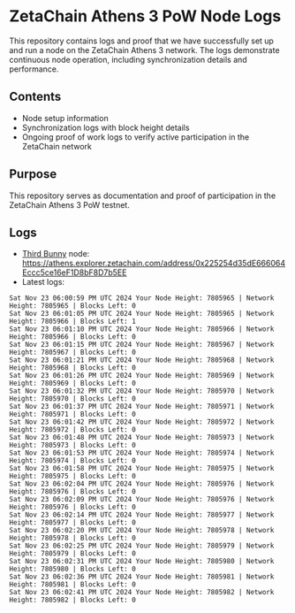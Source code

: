 # ZetaChain Athens 3 PoW Node Logs
This repository contains logs and proof that we have successfully set up and run a node on the ZetaChain Athens 3 network. The logs demonstrate continuous node operation, including synchronization details and performance.

## Contents
- Node setup information
- Synchronization logs with block height details
- Ongoing proof of work logs to verify active participation in the ZetaChain network

## Purpose
This repository serves as documentation and proof of participation in the ZetaChain Athens 3 PoW testnet.

## Logs

- [Third Bunny](https://thirdbunny.xyz/) node: https://athens.explorer.zetachain.com/address/0x225254d35dE666064Eccc5ce16eF1D8bF8D7b5EE
- Latest logs:
```
Sat Nov 23 06:00:59 PM UTC 2024 Your Node Height: 7805965 | Network Height: 7805965 | Blocks Left: 0
Sat Nov 23 06:01:05 PM UTC 2024 Your Node Height: 7805965 | Network Height: 7805966 | Blocks Left: 1
Sat Nov 23 06:01:10 PM UTC 2024 Your Node Height: 7805966 | Network Height: 7805966 | Blocks Left: 0
Sat Nov 23 06:01:15 PM UTC 2024 Your Node Height: 7805967 | Network Height: 7805967 | Blocks Left: 0
Sat Nov 23 06:01:21 PM UTC 2024 Your Node Height: 7805968 | Network Height: 7805968 | Blocks Left: 0
Sat Nov 23 06:01:26 PM UTC 2024 Your Node Height: 7805969 | Network Height: 7805969 | Blocks Left: 0
Sat Nov 23 06:01:32 PM UTC 2024 Your Node Height: 7805970 | Network Height: 7805970 | Blocks Left: 0
Sat Nov 23 06:01:37 PM UTC 2024 Your Node Height: 7805971 | Network Height: 7805971 | Blocks Left: 0
Sat Nov 23 06:01:42 PM UTC 2024 Your Node Height: 7805972 | Network Height: 7805972 | Blocks Left: 0
Sat Nov 23 06:01:48 PM UTC 2024 Your Node Height: 7805973 | Network Height: 7805973 | Blocks Left: 0
Sat Nov 23 06:01:53 PM UTC 2024 Your Node Height: 7805974 | Network Height: 7805974 | Blocks Left: 0
Sat Nov 23 06:01:58 PM UTC 2024 Your Node Height: 7805975 | Network Height: 7805975 | Blocks Left: 0
Sat Nov 23 06:02:04 PM UTC 2024 Your Node Height: 7805976 | Network Height: 7805976 | Blocks Left: 0
Sat Nov 23 06:02:09 PM UTC 2024 Your Node Height: 7805976 | Network Height: 7805976 | Blocks Left: 0
Sat Nov 23 06:02:14 PM UTC 2024 Your Node Height: 7805977 | Network Height: 7805977 | Blocks Left: 0
Sat Nov 23 06:02:20 PM UTC 2024 Your Node Height: 7805978 | Network Height: 7805978 | Blocks Left: 0
Sat Nov 23 06:02:25 PM UTC 2024 Your Node Height: 7805979 | Network Height: 7805979 | Blocks Left: 0
Sat Nov 23 06:02:31 PM UTC 2024 Your Node Height: 7805980 | Network Height: 7805980 | Blocks Left: 0
Sat Nov 23 06:02:36 PM UTC 2024 Your Node Height: 7805981 | Network Height: 7805981 | Blocks Left: 0
Sat Nov 23 06:02:41 PM UTC 2024 Your Node Height: 7805982 | Network Height: 7805982 | Blocks Left: 0
```
